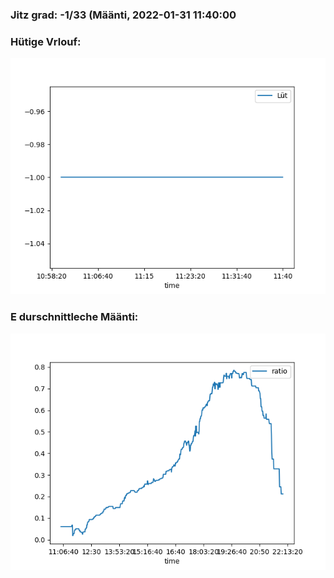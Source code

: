 ### Jitz grad: -1/33 (Määnti, 2022-01-31 11:40:00

### Hütige Vrlouf:
![Graph](Today.png)

### E durschnittleche Määnti:
![Graph](Määnti.png)